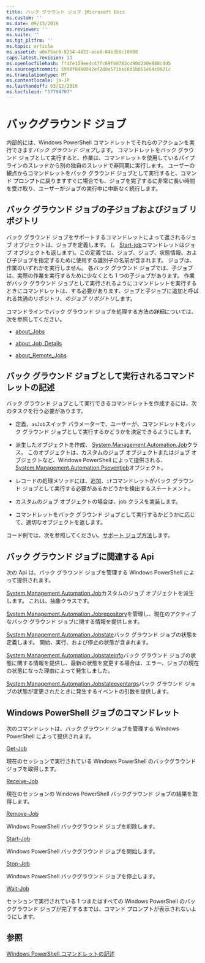```yaml
---
title: バック グラウンド ジョブ |Microsoft Docs
ms.custom: ''
ms.date: 09/13/2016
ms.reviewer: ''
ms.suite: ''
ms.tgt_pltfrm: ''
ms.topic: article
ms.assetid: a0ef5ac9-8254-4832-ace8-84b356c10f08
caps.latest.revision: 13
ms.openlocfilehash: ff4fe159eedc47fc69f4d783cd90d2b0e888c0d5
ms.sourcegitcommit: 5990f04b8042ef2d8e571bec6d5b051e64c9921c
ms.translationtype: MT
ms.contentlocale: ja-JP
ms.lasthandoff: 03/12/2019
ms.locfileid: "57794707"
---
```

# <a name="background-jobs"></a>バックグラウンド ジョブ

内部的には、Windows PowerShell コマンドレットでそれらのアクションを実行できます*バック グラウンド ジョブ*します。 コマンドレットをバック グラウンド ジョブとして実行すると、作業は、コマンドレットを使用しているパイプラインのスレッドから別の独自のスレッドで非同期に実行します。 ユーザーの観点からコマンドレットをバック グラウンド ジョブとして実行すると、コマンド プロンプトに戻りますすぐに場合でも、ジョブを完了するに非常に長い時間を受け取り、ユーザーがジョブの実行中に中断なく続行します。

## <a name="background-jobs-child-jobs-and-the-job-repository"></a>バック グラウンド ジョブの子ジョブおよびジョブ リポジトリ

バック グラウンド ジョブをサポートするコマンドレットによって返されるジョブ オブジェクトは、ジョブを定義します。 (、 [Start-job](/powershell/module/Microsoft.PowerShell.Core/Start-Job)コマンドレットはジョブ オブジェクトも返します)。この定義では、ジョブ、ジョブ、状態情報、および子ジョブを指定するために使用する識別子の名前が含まれます。 ジョブは、作業のいずれかを実行しません。 各バック グラウンド ジョブでは、子ジョブは、実際の作業を実行するために少なくとも 1 つの子ジョブがあります。 作業がバック グラウンド ジョブとして実行されるようにコマンドレットを実行するときにコマンドレットは、する必要があります、ジョブと子ジョブに追加と呼ばれる共通のリポジトリ、*のジョブ リポジトリ*します。

コマンドラインでバック グラウンド ジョブを処理する方法の詳細については、次を参照してください。

- [about_Jobs](/powershell/module/microsoft.powershell.core/about/about_jobs)

- [about_Job_Details](/powershell/module/microsoft.powershell.core/about/about_job_details)

- [about_Remote_Jobs](/powershell/module/microsoft.powershell.core/about/about_remote_jobs)

## <a name="writing-a-cmdlet-that-runs-as-a-background-job"></a>バック グラウンド ジョブとして実行されるコマンドレットの記述

バック グラウンド ジョブとして実行できるコマンドレットを作成するには、次のタスクを行う必要があります。

- 定義、`asJob`スイッチ パラメーターで、ユーザーが、コマンドレットをバック グラウンド ジョブとして実行するかどうかを決定できるようにします。

- 派生したオブジェクトを作成、 [System.Management.Automation.Job](/dotnet/api/System.Management.Automation.Job)クラス。 このオブジェクトは、カスタムのジョブ オブジェクトまたはジョブ オブジェクトなど、Windows PowerShell によって提供される、 [System.Management.Automation.Pseventjob](/dotnet/api/System.Management.Automation.PSEventJob)オブジェクト。

- レコードの処理メソッドには、追加、`if`コマンドレットがバック グラウンド ジョブとして実行する必要があるかどうかを検出するステートメント。

- カスタムのジョブ オブジェクトの場合は、job クラスを実装します。

- コマンドレットをバック グラウンド ジョブとして実行するかどうかに応じて、適切なオブジェクトを返します。

コード例では、次を参照してください。[サポート ジョブ方法](./how-to-support-jobs.md)します。

## <a name="background-job-related-apis"></a>バック グラウンド ジョブに関連する Api

次の Api は、バック グラウンド ジョブを管理する Windows PowerShell によって提供されます。

[System.Management.Automation.Job](/dotnet/api/System.Management.Automation.Job)カスタムのジョブ オブジェクトを派生します。 これは、抽象クラスです。

[System.Management.Automation.Jobrepository](/dotnet/api/System.Management.Automation.JobRepository)を管理し、現在のアクティブなバック グラウンド ジョブに関する情報を提供します。

[System.Management.Automation.Jobstate](/dotnet/api/System.Management.Automation.JobState)バック グラウンド ジョブの状態を定義します。 開始、実行、および停止の状態が含まれます。

[System.Management.Automation.Jobstateinfo](/dotnet/api/System.Management.Automation.JobStateInfo)バック グラウンド ジョブの状態に関する情報を提供し、最新の状態を変更する場合は、エラー、ジョブの現在の状態になった理由によって発生しました。

[System.Management.Automation.Jobstateeventargs](/dotnet/api/System.Management.Automation.JobStateEventArgs)バック グラウンド ジョブの状態が変更されたときに発生するイベントの引数を提供します。

## <a name="windows-powershell-job-cmdlets"></a>Windows PowerShell ジョブのコマンドレット

次のコマンドレットは、バック グラウンド ジョブを管理する Windows PowerShell によって提供されます。

[Get-Job](/powershell/module/Microsoft.PowerShell.Core/Get-Job)

現在のセッションで実行されている Windows PowerShell のバックグラウンド ジョブを取得します。

[Receive-Job](/powershell/module/Microsoft.PowerShell.Core/Receive-Job)

現在のセッションの Windows PowerShell バックグラウンド ジョブの結果を取得します。

[Remove-Job](/powershell/module/Microsoft.PowerShell.Core/Remove-Job)

Windows PowerShell バックグラウンド ジョブを削除します。

[Start-Job](/powershell/module/Microsoft.PowerShell.Core/Start-Job)

Windows PowerShell バックグラウンド ジョブを開始します。

[Stop-Job](/powershell/module/Microsoft.PowerShell.Core/Stop-Job)

Windows PowerShell バックグラウンド ジョブを停止します。

[Wait-Job](/powershell/module/Microsoft.PowerShell.Core/Wait-Job)

セッションで実行されている 1 つまたはすべての Windows PowerShell のバックグラウンド ジョブが完了するまでは、コマンド プロンプトが表示されないようにします。

## <a name="see-also"></a>参照

[Windows PowerShell コマンドレットの記述](./writing-a-windows-powershell-cmdlet.md)
